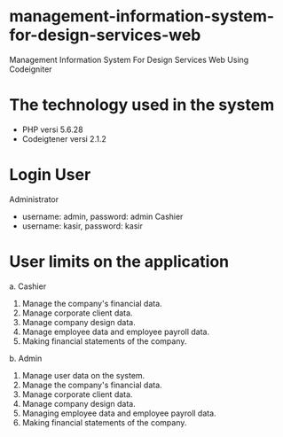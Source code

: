 # management-information-system-for-design-services-web
Management Information System For Design Services Web Using Codeigniter

# The technology used in the system
- PHP versi 5.6.28
- Codeigtener versi 2.1.2

# Login User
Administrator
- username: admin, password: admin
Cashier
- username: kasir, password: kasir

# User limits on the application

a.	Cashier

1. Manage the company's financial data.
2. Manage corporate client data.
3. Manage company design data.
4. Manage employee data and employee payroll data.
5. Making financial statements of the company.

b.	Admin

1. Manage user data on the system.
2. Manage the company's financial data.
3. Manage corporate client data.
4. Manage company design data.
5. Managing employee data and employee payroll data.
6. Making financial statements of the company.
